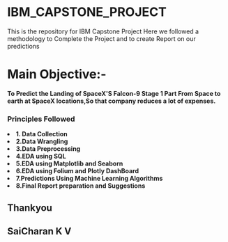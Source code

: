 # IBM_CAPSTONE_PROJECT
This is the repository for IBM Capstone Project 
Here we followed a methodology to Complete the Project and to create Report on our predictions
<h1> Main Objective:- </h1>
<p><b>To Predict the Landing of SpaceX'S Falcon-9 Stage 1 Part From Space to earth at SpaceX locations,So that company reduces a lot of expenses.</b></p> 
<h3>Principles Followed</h3>
<body color="Blue">
<ui> 
  <b><li>1. Data Collection</li>
  <li>2.Data Wrangling </li>
  <li>3.Data Preprocessing</li>
  <li>4.EDA using SQL</li>
  <li>5.EDA using Matplotlib and Seaborn</li>
  <li>6.EDA using Folium and Plotly DashBoard</li>
  <li>7.Predictions Using Machine Learning Algorithms</li>
    <li>8.Final Report preparation and Suggestions </li></b>
  </ui>
  <h2> Thankyou </h2>
  <h2>SaiCharan K V</h2>
  </body>
